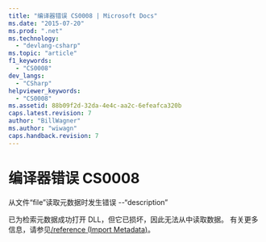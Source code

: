 ```yaml
---
title: "编译器错误 CS0008 | Microsoft Docs"
ms.date: "2015-07-20"
ms.prod: ".net"
ms.technology: 
  - "devlang-csharp"
ms.topic: "article"
f1_keywords: 
  - "CS0008"
dev_langs: 
  - "CSharp"
helpviewer_keywords: 
  - "CS0008"
ms.assetid: 88b09f2d-32da-4e4c-aa2c-6efeafca320b
caps.latest.revision: 7
author: "BillWagner"
ms.author: "wiwagn"
caps.handback.revision: 7
---
```

# 编译器错误 CS0008
从文件“file”读取元数据时发生错误 \-\-“description”  
  
 已为检索元数据成功打开 DLL，但它已损坏，因此无法从中读取数据。 有关更多信息，请参见[\/reference \(Import Metadata\)](../../csharp/language-reference/compiler-options/reference-compiler-option.md)。